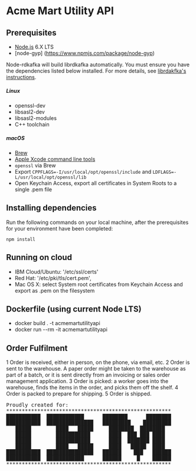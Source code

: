 # Acme Mart Utility API


## Prerequisites
* [Node.js](https://nodejs.org/en/) 6.X LTS
* [node-gyp] (https://www.npmjs.com/package/node-gyp)

Node-rdkafka will build librdkafka automatically. You must ensure you have the dependencies listed below installed. For more details, see [librdakfka's instructions](../../docs/librdkafka.md).

##### Linux
* openssl-dev
* libsasl2-dev
* libsasl2-modules
* C++ toolchain

##### macOS
* [Brew](http://brew.sh/)
* [Apple Xcode command line tools](https://developer.apple.com/xcode/)
* `openssl` via Brew
* Export `CPPFLAGS=-I/usr/local/opt/openssl/include` and `LDFLAGS=-L/usr/local/opt/openssl/lib`
* Open Keychain Access, export all certificates in System Roots to a single .pem file

## Installing dependencies
Run the following commands on your local machine, after the prerequisites for your environment have been completed:
```shell
npm install
```

## Running on cloud
* IBM Cloud/Ubuntu: '/etc/ssl/certs'
* Red Hat: '/etc/pki/tls/cert.pem',
* Mac OS X: select System root certificates from Keychain Access and export as .pem on the filesystem

## Dockerfile (using current Node LTS)
* docker build . -t acmemartutilityapi
* docker run --rm -it acmemartutilityapi

## Order Fulfilment
1 Order is received, either in person, on the phone, via email, etc.
2 Order is sent to the warehouse. A paper order might be taken to the warehouse as part of a batch, or it is sent directly from an invoicing or sales order management application.
3 Order is picked: a worker goes into the warehouse, finds the items in the order, and picks them off the shelf.
4 Order is packed to prepare for shipping.
5 Order is shipped.






<pre>
Proudly created for:
*****************************************************
███████████  ████████████      ████████      ████████
███████████  ███████████████   █████████    █████████
   █████        ████   █████     ████████  ████████
   █████        ███████████      ████  ███ ███ ████
   █████        ███████████      ████  ███████ ████
   █████        ████   █████     ████   █████  ████
███████████  ███████████████   ██████    ███   ██████
███████████  ████████████      ██████     █    ██████
*****************************************************
</pre>
